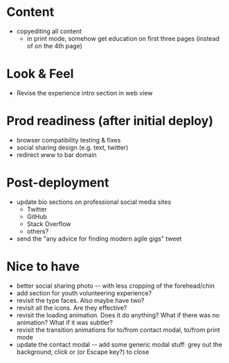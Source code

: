 # Content
- copyediting all content
  - in print mode, somehow get education on first three pages (instead of on the 4th page)

# Look & Feel
- Revise the experience intro section in web view

# Prod readiness (after initial deploy)
- browser compatibility testing & fixes
- social sharing design (e.g. text, twitter)
- redirect www to bar domain

# Post-deployment
- update bio sections on professional social media sites
  - Twitter
  - GitHub
  - Stack Overflow
  - others?
- send the "any advice for finding modern agile gigs" tweet

# Nice to have
- better social sharing photo -- with less cropping of the forehead/chin
- add section for youth volunteering experience?
- revisit the type faces. Also maybe have two?
- revisit all the icons. Are they effective?
- revisit the loading animation. Does it do anything? What if there was no animation? What if it was subtler?
- revisit the transition animations for to/from contact modal, to/from print mode
- update the contact modal -- add some generic modal stuff: grey out the background, click or (or Escape key?) to close

